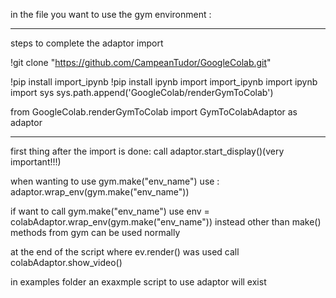 in the file you want to use the gym environment :

------------------------------------------------------------

steps to complete the adaptor import 

!git clone "https://github.com/CampeanTudor/GoogleColab.git"

!pip install import_ipynb
!pip install ipynb
import import_ipynb
import ipynb
import sys
sys.path.append('GoogleColab/renderGymToColab')

from GoogleColab.renderGymToColab import GymToColabAdaptor as adaptor

-------------------------------------------------------------

first thing after the import is done: call adaptor.start_display()(very important!!!)

when wanting to use gym.make("env_name") use : adaptor.wrap_env(gym.make("env_name"))





if want to call gym.make("env_name") use env = colabAdaptor.wrap_env(gym.make("env_name")) instead
other than make() methods from gym can be used normally

at the end of the script where ev.render() was used call colabAdaptor.show_video()

in examples folder an exaxmple script to use adaptor will exist